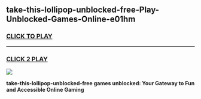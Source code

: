 
## take-this-lollipop-unblocked-free-Play-Unblocked-Games-Online-e01hm
<h3>
<a href="https://premium76.site?title=take-this-lollipop-unblocked-free&ref=25A">CLICK TO PLAY</a></h3>
<hr>

<h3>
<a href="https://premium76.site?title=take-this-lollipop-unblocked-free&ref=25A">CLICK 2 PLAY</a>
  
</h3>

<a href="https://premium76.site?title=take-this-lollipop-unblocked-free&ref=25A"><img src="https://clearcache.store/games.png"></a>


**take-this-lollipop-unblocked-free games unblocked: Your Gateway to Fun and Accessible Online Gaming**

